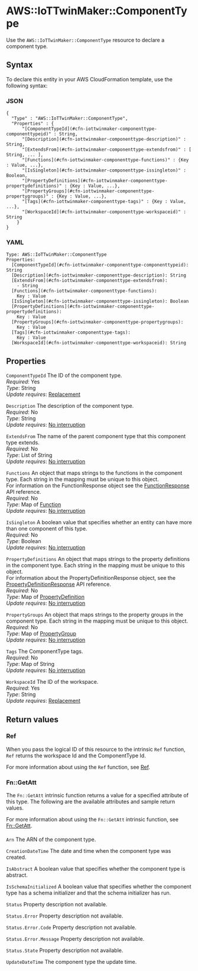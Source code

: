 # AWS::IoTTwinMaker::ComponentType<a name="aws-resource-iottwinmaker-componenttype"></a>

Use the `AWS::IoTTwinMaker::ComponentType` resource to declare a component type\.

## Syntax<a name="aws-resource-iottwinmaker-componenttype-syntax"></a>

To declare this entity in your AWS CloudFormation template, use the following syntax:

### JSON<a name="aws-resource-iottwinmaker-componenttype-syntax.json"></a>

```
{
  "Type" : "AWS::IoTTwinMaker::ComponentType",
  "Properties" : {
      "[ComponentTypeId](#cfn-iottwinmaker-componenttype-componenttypeid)" : String,
      "[Description](#cfn-iottwinmaker-componenttype-description)" : String,
      "[ExtendsFrom](#cfn-iottwinmaker-componenttype-extendsfrom)" : [ String, ... ],
      "[Functions](#cfn-iottwinmaker-componenttype-functions)" : {Key : Value, ...},
      "[IsSingleton](#cfn-iottwinmaker-componenttype-issingleton)" : Boolean,
      "[PropertyDefinitions](#cfn-iottwinmaker-componenttype-propertydefinitions)" : {Key : Value, ...},
      "[PropertyGroups](#cfn-iottwinmaker-componenttype-propertygroups)" : {Key : Value, ...},
      "[Tags](#cfn-iottwinmaker-componenttype-tags)" : {Key : Value, ...},
      "[WorkspaceId](#cfn-iottwinmaker-componenttype-workspaceid)" : String
    }
}
```

### YAML<a name="aws-resource-iottwinmaker-componenttype-syntax.yaml"></a>

```
Type: AWS::IoTTwinMaker::ComponentType
Properties:
  [ComponentTypeId](#cfn-iottwinmaker-componenttype-componenttypeid): String
  [Description](#cfn-iottwinmaker-componenttype-description): String
  [ExtendsFrom](#cfn-iottwinmaker-componenttype-extendsfrom):
    - String
  [Functions](#cfn-iottwinmaker-componenttype-functions):
    Key : Value
  [IsSingleton](#cfn-iottwinmaker-componenttype-issingleton): Boolean
  [PropertyDefinitions](#cfn-iottwinmaker-componenttype-propertydefinitions):
    Key : Value
  [PropertyGroups](#cfn-iottwinmaker-componenttype-propertygroups):
    Key : Value
  [Tags](#cfn-iottwinmaker-componenttype-tags):
    Key : Value
  [WorkspaceId](#cfn-iottwinmaker-componenttype-workspaceid): String
```

## Properties<a name="aws-resource-iottwinmaker-componenttype-properties"></a>

`ComponentTypeId` <a name="cfn-iottwinmaker-componenttype-componenttypeid"></a>
The ID of the component type\.  
_Required_: Yes  
_Type_: String  
_Update requires_: [Replacement](https://docs.aws.amazon.com/AWSCloudFormation/latest/UserGuide/using-cfn-updating-stacks-update-behaviors.html#update-replacement)

`Description` <a name="cfn-iottwinmaker-componenttype-description"></a>
The description of the component type\.  
_Required_: No  
_Type_: String  
_Update requires_: [No interruption](https://docs.aws.amazon.com/AWSCloudFormation/latest/UserGuide/using-cfn-updating-stacks-update-behaviors.html#update-no-interrupt)

`ExtendsFrom` <a name="cfn-iottwinmaker-componenttype-extendsfrom"></a>
The name of the parent component type that this component type extends\.  
_Required_: No  
_Type_: List of String  
_Update requires_: [No interruption](https://docs.aws.amazon.com/AWSCloudFormation/latest/UserGuide/using-cfn-updating-stacks-update-behaviors.html#update-no-interrupt)

`Functions` <a name="cfn-iottwinmaker-componenttype-functions"></a>
An object that maps strings to the functions in the component type\. Each string in the mapping must be unique to this object\.  
For information on the FunctionResponse object see the [FunctionResponse](https://docs.aws.amazon.com/iot-twinmaker/latest/apireference/API_FunctionResponse.html) API reference\.  
_Required_: No  
_Type_: Map of [Function](aws-properties-iottwinmaker-componenttype-function.md)  
_Update requires_: [No interruption](https://docs.aws.amazon.com/AWSCloudFormation/latest/UserGuide/using-cfn-updating-stacks-update-behaviors.html#update-no-interrupt)

`IsSingleton` <a name="cfn-iottwinmaker-componenttype-issingleton"></a>
A boolean value that specifies whether an entity can have more than one component of this type\.  
_Required_: No  
_Type_: Boolean  
_Update requires_: [No interruption](https://docs.aws.amazon.com/AWSCloudFormation/latest/UserGuide/using-cfn-updating-stacks-update-behaviors.html#update-no-interrupt)

`PropertyDefinitions` <a name="cfn-iottwinmaker-componenttype-propertydefinitions"></a>
An object that maps strings to the property definitions in the component type\. Each string in the mapping must be unique to this object\.  
For information about the PropertyDefinitionResponse object, see the [PropertyDefinitionResponse](https://docs.aws.amazon.com/iot-twinmaker/latest/apireference/API_PropertyDefinitionResponse.html) API reference\.  
_Required_: No  
_Type_: Map of [PropertyDefinition](aws-properties-iottwinmaker-componenttype-propertydefinition.md)  
_Update requires_: [No interruption](https://docs.aws.amazon.com/AWSCloudFormation/latest/UserGuide/using-cfn-updating-stacks-update-behaviors.html#update-no-interrupt)

`PropertyGroups` <a name="cfn-iottwinmaker-componenttype-propertygroups"></a>
An object that maps strings to the property groups in the component type\. Each string in the mapping must be unique to this object\.  
_Required_: No  
_Type_: Map of [PropertyGroup](aws-properties-iottwinmaker-componenttype-propertygroup.md)  
_Update requires_: [No interruption](https://docs.aws.amazon.com/AWSCloudFormation/latest/UserGuide/using-cfn-updating-stacks-update-behaviors.html#update-no-interrupt)

`Tags` <a name="cfn-iottwinmaker-componenttype-tags"></a>
The ComponentType tags\.  
_Required_: No  
_Type_: Map of String  
_Update requires_: [No interruption](https://docs.aws.amazon.com/AWSCloudFormation/latest/UserGuide/using-cfn-updating-stacks-update-behaviors.html#update-no-interrupt)

`WorkspaceId` <a name="cfn-iottwinmaker-componenttype-workspaceid"></a>
The ID of the workspace\.  
_Required_: Yes  
_Type_: String  
_Update requires_: [Replacement](https://docs.aws.amazon.com/AWSCloudFormation/latest/UserGuide/using-cfn-updating-stacks-update-behaviors.html#update-replacement)

## Return values<a name="aws-resource-iottwinmaker-componenttype-return-values"></a>

### Ref<a name="aws-resource-iottwinmaker-componenttype-return-values-ref"></a>

When you pass the logical ID of this resource to the intrinsic `Ref` function, `Ref` returns the workspace Id and the ComponentType Id\.

For more information about using the `Ref` function, see [Ref](https://docs.aws.amazon.com/AWSCloudFormation/latest/UserGuide/intrinsic-function-reference-ref.html)\.

### Fn::GetAtt<a name="aws-resource-iottwinmaker-componenttype-return-values-fn--getatt"></a>

The `Fn::GetAtt` intrinsic function returns a value for a specified attribute of this type\. The following are the available attributes and sample return values\.

For more information about using the `Fn::GetAtt` intrinsic function, see [Fn::GetAtt](https://docs.aws.amazon.com/AWSCloudFormation/latest/UserGuide/intrinsic-function-reference-getatt.html)\.

#### <a name="aws-resource-iottwinmaker-componenttype-return-values-fn--getatt-fn--getatt"></a>

`Arn` <a name="Arn-fn::getatt"></a>
The ARN of the component type\.

`CreationDateTime` <a name="CreationDateTime-fn::getatt"></a>
The date and time when the component type was created\.

`IsAbstract` <a name="IsAbstract-fn::getatt"></a>
A boolean value that specifies whether the component type is abstract\.

`IsSchemaInitialized` <a name="IsSchemaInitialized-fn::getatt"></a>
A boolean value that specifies whether the component type has a schema initializer and that the schema initializer has run\.

`Status` <a name="Status-fn::getatt"></a>
Property description not available\.

`Status.Error` <a name="Status.Error-fn::getatt"></a>
Property description not available\.

`Status.Error.Code` <a name="Status.Error.Code-fn::getatt"></a>
Property description not available\.

`Status.Error.Message` <a name="Status.Error.Message-fn::getatt"></a>
Property description not available\.

`Status.State` <a name="Status.State-fn::getatt"></a>
Property description not available\.

`UpdateDateTime` <a name="UpdateDateTime-fn::getatt"></a>
The component type the update time\.
